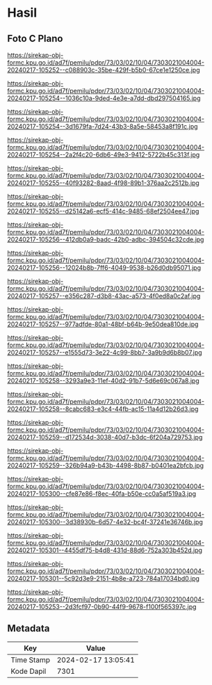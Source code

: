 # Hasil

## Foto C Plano

https://sirekap-obj-formc.kpu.go.id/ad7f/pemilu/pdpr/73/03/02/10/04/7303021004004-20240217-105252--c088903c-35be-429f-b5b0-67ce1e1250ce.jpg

https://sirekap-obj-formc.kpu.go.id/ad7f/pemilu/pdpr/73/03/02/10/04/7303021004004-20240217-105254--1036c10a-9ded-4e3e-a7dd-dbd297504165.jpg

https://sirekap-obj-formc.kpu.go.id/ad7f/pemilu/pdpr/73/03/02/10/04/7303021004004-20240217-105254--3d1679fa-7d24-43b3-8a5e-58453a8f191c.jpg

https://sirekap-obj-formc.kpu.go.id/ad7f/pemilu/pdpr/73/03/02/10/04/7303021004004-20240217-105254--2a2f4c20-6db6-49e3-9412-5722b45c313f.jpg

https://sirekap-obj-formc.kpu.go.id/ad7f/pemilu/pdpr/73/03/02/10/04/7303021004004-20240217-105255--40f93282-8aad-4f98-89b1-376aa2c2512b.jpg

https://sirekap-obj-formc.kpu.go.id/ad7f/pemilu/pdpr/73/03/02/10/04/7303021004004-20240217-105255--d25142a6-ecf5-414c-9485-68ef2504ee47.jpg

https://sirekap-obj-formc.kpu.go.id/ad7f/pemilu/pdpr/73/03/02/10/04/7303021004004-20240217-105256--412db0a9-badc-42b0-adbc-394504c32cde.jpg

https://sirekap-obj-formc.kpu.go.id/ad7f/pemilu/pdpr/73/03/02/10/04/7303021004004-20240217-105256--12024b8b-7ff6-4049-9538-b26d0db95071.jpg

https://sirekap-obj-formc.kpu.go.id/ad7f/pemilu/pdpr/73/03/02/10/04/7303021004004-20240217-105257--e356c287-d3b8-43ac-a573-4f0ed8a0c2af.jpg

https://sirekap-obj-formc.kpu.go.id/ad7f/pemilu/pdpr/73/03/02/10/04/7303021004004-20240217-105257--977adfde-80a1-48bf-b64b-9e50dea810de.jpg

https://sirekap-obj-formc.kpu.go.id/ad7f/pemilu/pdpr/73/03/02/10/04/7303021004004-20240217-105257--e1555d73-3e22-4c99-8bb7-3a9b9d6b8b07.jpg

https://sirekap-obj-formc.kpu.go.id/ad7f/pemilu/pdpr/73/03/02/10/04/7303021004004-20240217-105258--3293a9e3-11ef-40d2-91b7-5d6e69c067a8.jpg

https://sirekap-obj-formc.kpu.go.id/ad7f/pemilu/pdpr/73/03/02/10/04/7303021004004-20240217-105258--8cabc683-e3c4-44fb-ac15-11a4d12b26d3.jpg

https://sirekap-obj-formc.kpu.go.id/ad7f/pemilu/pdpr/73/03/02/10/04/7303021004004-20240217-105259--d172534d-3038-40d7-b3dc-6f204a729753.jpg

https://sirekap-obj-formc.kpu.go.id/ad7f/pemilu/pdpr/73/03/02/10/04/7303021004004-20240217-105259--326b94a9-b43b-4498-8b87-b0401ea2bfcb.jpg

https://sirekap-obj-formc.kpu.go.id/ad7f/pemilu/pdpr/73/03/02/10/04/7303021004004-20240217-105300--cfe87e86-f8ec-40fa-b50e-cc0a5af519a3.jpg

https://sirekap-obj-formc.kpu.go.id/ad7f/pemilu/pdpr/73/03/02/10/04/7303021004004-20240217-105300--3d38930b-6d57-4e32-bc4f-37241e36746b.jpg

https://sirekap-obj-formc.kpu.go.id/ad7f/pemilu/pdpr/73/03/02/10/04/7303021004004-20240217-105301--4455df75-b4d8-431d-88d6-752a303b452d.jpg

https://sirekap-obj-formc.kpu.go.id/ad7f/pemilu/pdpr/73/03/02/10/04/7303021004004-20240217-105301--5c92d3e9-2151-4b8e-a723-784a17034bd0.jpg

https://sirekap-obj-formc.kpu.go.id/ad7f/pemilu/pdpr/73/03/02/10/04/7303021004004-20240217-105253--2d3fcf97-0b90-44f9-9678-f100f565397c.jpg


## Metadata

| Key        | Value               |
| ---------- | ------------------- |
| Time Stamp | 2024-02-17 13:05:41 |
| Kode Dapil | 7301                |



